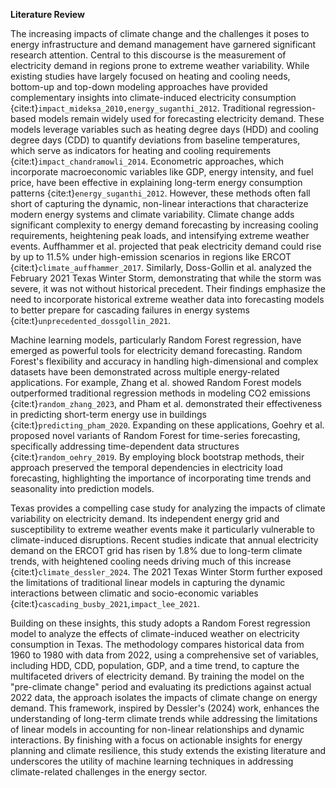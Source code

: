 **Literature Review**

The increasing impacts of climate change and the challenges it poses to energy infrastructure and demand management have garnered significant research attention. Central to this discourse is the measurement of electricity demand in regions prone to extreme weather variability. While existing studies have largely focused on heating and cooling needs, bottom-up and top-down modeling approaches have provided complementary insights into climate-induced electricity consumption {cite:t}`impact_mideksa_2010,energy_suganthi_2012`. Traditional regression-based models remain widely used for forecasting electricity demand. These models leverage variables such as heating degree days (HDD) and cooling degree days (CDD) to quantify deviations from baseline temperatures, which serve as indicators for heating and cooling requirements {cite:t}`impact_chandramowli_2014`. Econometric approaches, which incorporate macroeconomic variables like GDP, energy intensity, and fuel price, have been effective in explaining long-term energy consumption patterns {cite:t}`energy_suganthi_2012`. However, these methods often fall short of capturing the dynamic, non-linear interactions that characterize modern energy systems and climate variability. Climate change adds significant complexity to energy demand forecasting by increasing cooling requirements, heightening peak loads, and intensifying extreme weather events. Auffhammer et al. projected that peak electricity demand could rise by up to 11.5% under high-emission scenarios in regions like ERCOT {cite:t}`climate_auffhammer_2017`. Similarly, Doss-Gollin et al. analyzed the February 2021 Texas Winter Storm, demonstrating that while the storm was severe, it was not without historical precedent. Their findings emphasize the need to incorporate historical extreme weather data into forecasting models to better prepare for cascading failures in energy systems {cite:t}`unprecedented_dossgollin_2021`.

Machine learning models, particularly Random Forest regression, have emerged as powerful tools for electricity demand forecasting. Random Forest's flexibility and accuracy in handling high-dimensional and complex datasets have been demonstrated across multiple energy-related applications. For example, Zhang et al. showed Random Forest models outperformed traditional regression methods in modeling CO2 emissions {cite:t}`random_zhang_2023`, and Pham et al. demonstrated their effectiveness in predicting short-term energy use in buildings {cite:t}`predicting_pham_2020`. Expanding on these applications, Goehry et al. proposed novel variants of Random Forest for time-series forecasting, specifically addressing time-dependent data structures {cite:t}`random_oehry_2019`. By employing block bootstrap methods, their approach preserved the temporal dependencies in electricity load forecasting, highlighting the importance of incorporating time trends and seasonality into prediction models.

Texas provides a compelling case study for analyzing the impacts of climate variability on electricity demand. Its independent energy grid and susceptibility to extreme weather events make it particularly vulnerable to climate-induced disruptions. Recent studies indicate that annual electricity demand on the ERCOT grid has risen by 1.8% due to long-term climate trends, with heightened cooling needs driving much of this increase {cite:t}`climate_dessler_2024`. The 2021 Texas Winter Storm further exposed the limitations of traditional linear models in capturing the dynamic interactions between climatic and socio-economic variables {cite:t}`cascading_busby_2021`,`impact_lee_2021`.

Building on these insights, this study adopts a Random Forest regression model to analyze the effects of climate-induced weather on electricity consumption in Texas. The methodology compares historical data from 1960 to 1980 with data from 2022, using a comprehensive set of variables, including HDD, CDD, population, GDP, and a time trend, to capture the multifaceted drivers of electricity demand. By training the model on the "pre-climate change" period and evaluating its predictions against actual 2022 data, the approach isolates the impacts of climate change on energy demand. This framework, inspired by Dessler's (2024) work, enhances the understanding of long-term climate trends while addressing the limitations of linear models in accounting for non-linear relationships and dynamic interactions. By finishing with a focus on actionable insights for energy planning and climate resilience, this study extends the existing literature and underscores the utility of machine learning techniques in addressing climate-related challenges in the energy sector.
